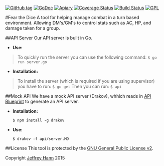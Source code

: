 [![GitHub tag](https://img.shields.io/github/tag/fear-the-dice/api.svg)](https://github.com/fear-the-dice/api/tags)
[![GoDoc](https://godoc.org/github.com/fear-the-dice/api?status.svg)](https://godoc.org/github.com/fear-the-dice/api)
[![Apiary](https://img.shields.io/badge/apiary-blueprint-blue.svg)](http://docs.fearthedice.apiary.io/)
[![Coverage Status](https://coveralls.io/repos/fear-the-dice/api/badge.svg)](https://coveralls.io/r/fear-the-dice/api)
[![Build Status](https://travis-ci.org/fear-the-dice/api.svg)](https://travis-ci.org/fear-the-dice/api)
[![GPL](https://img.shields.io/badge/license-GPLv2-green.svg)](http://www.gnu.org/licenses/gpl-2.0.html)

#Fear the Dice
A tool for helping manage combat in a turn based environment. Allowing DM's/GM's to control stats such as AC, HP, and damage taken for a group.

##API Server
Our API server is built in Go.

* **Use:**
> To quickly run the server you can use the following command:
    ```
    $ go run server.go
    ```

* **Installation:**
> To install the server (which is required if you are using supervisor) you have to run:
    ```
    $ go get
    ```
> Then you can run:
    ```
    $ api 
    ```

##Mock API
We have a mock API server (Drakov), whhich reads in [API Blueprint](https://apiblueprint.org/) to generate an API server.

* **Installation:**

    ```
    $ npm install -g drakov
    ```
* **Use:**

    ```
    $ drakov -f api/server.MD
    ```

##License
This tool is protected by the [GNU General Public License v2](http://www.gnu.org/licenses/gpl-2.0.html).

Copyright [Jeffrey Hann](http://jeffreyhann.ca/) 2015
